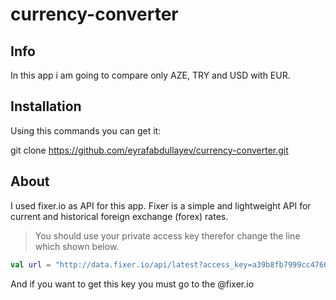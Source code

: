 # currency-converter

## Info
In this app i am going to compare only AZE, TRY and USD with EUR.

## Installation

Using this commands you can get it:

git clone https://github.com/eyrafabdullayev/currency-converter.git

## About
I used fixer.io as API for this app. Fixer is a simple and lightweight API for \
current and historical foreign exchange (forex) rates. 
> You should use your private access key therefor change the line which shown below. 
```kotlin
val url = "http://data.fixer.io/api/latest?access_key=a39b8fb7999cc47666e55f4dd2a2f440"
```
And if you want to get this key you must go to the @fixer.io 
